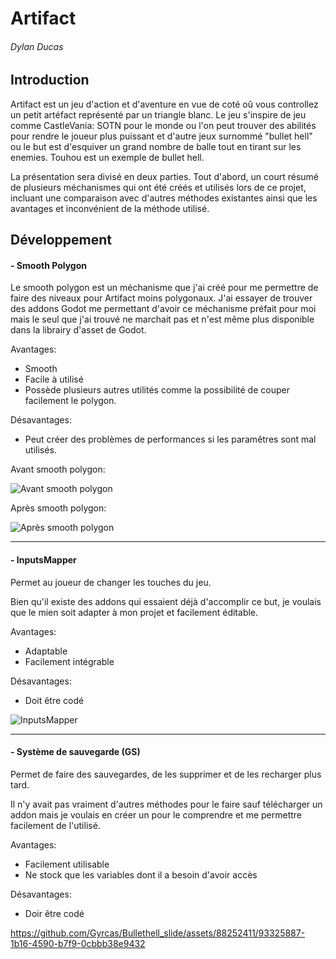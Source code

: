 # Artifact
###### Dylan Ducas

## Introduction
Artifact est un jeu d'action et d'aventure en vue de coté oû vous controllez un petit artéfact représenté par un triangle blanc. Le jeu s'inspire de jeu comme CastleVania: SOTN pour le monde ou l'on peut trouver des abilités pour rendre le joueur plus puissant et d'autre jeux surnommé "bullet hell" ou le but est d'esquiver un grand nombre de balle tout en tirant sur les enemies. Touhou est un exemple de bullet hell.

La présentation sera divisé en deux parties. Tout d'abord, un court résumé de plusieurs méchanismes qui ont été créés et utilisés lors de ce projet, incluant une comparaison avec d'autres méthodes existantes ainsi que les avantages et inconvénient de la méthode utilisé.

## Développement
#### - Smooth Polygon
Le smooth polygon est un méchanisme que j'ai créé pour me permettre de faire des niveaux pour Artifact moins polygonaux. J'ai essayer de trouver des addons Godot me permettant d'avoir ce méchanisme préfait pour moi mais le seul que j'ai trouvé ne marchait pas et n'est même plus disponible dans la librairy d'asset de Godot.

Avantages:
- Smooth
- Facile à utilisé
- Possède plusieurs autres utilités comme la possibilité de couper facilement le polygon.

Désavantages:
- Peut créer des problèmes de performances si les paramêtres sont mal utilisés.

Avant smooth polygon:

![Avant smooth polygon](https://github.com/Gyrcas/Bullethell_slide/assets/88252411/9d8dc5d7-a5cb-425a-9333-bee467f9d8cb)

Après smooth polygon:

![Après smooth polygon](https://github.com/Gyrcas/Bullethell_slide/assets/88252411/d208e833-acd0-44b0-b999-daecf283206a)

---

#### - InputsMapper
Permet au joueur de changer les touches du jeu.

Bien qu'il existe des addons qui essaient déjà d'accomplir ce but, je voulais que le mien soit adapter à mon projet et facilement éditable.

Avantages:
- Adaptable
- Facilement intégrable

Désavantages:
- Doit être codé

![InputsMapper](https://github.com/Gyrcas/Bullethell_slide/assets/88252411/3954cd05-7435-4808-8232-840db175941d)

---

#### - Système de sauvegarde (GS)
Permet de faire des sauvegardes, de les supprimer et de les recharger plus tard.

Il n'y avait pas vraiment d'autres méthodes pour le faire sauf télécharger un addon mais je voulais en créer un pour le comprendre et me permettre facilement de l'utilisé.

Avantages:
- Facilement utilisable
- Ne stock que les variables dont il a besoin d'avoir accès

Désavantages:
- Doir être codé

https://github.com/Gyrcas/Bullethell_slide/assets/88252411/93325887-1b16-4590-b7f9-0cbbb38e9432



